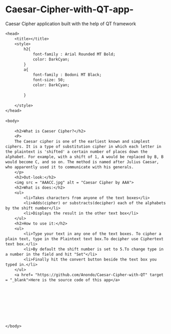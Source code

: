 # Caesar-Cipher-with-QT-app-
Caesar Cipher application built with the help of QT framework
<html>

	<head>
		<title></title>
		<style>
			h2{
				font-family : Arial Rounded MT Bold;
				color: DarkCyan;
			}
			a{
				font-family : Bodoni MT Black;
				font-size: 50;
				color: DarkCyan;
			
			}

		</style>
	</head>

	<body>

		<h2>What is Caeser Cipher?</h2>
		<P>
		The Caesar cipher is one of the earliest known and simplest ciphers. It is a type of substitution cipher in which each letter in the plaintext is 'shifted' a certain number of places down the alphabet. For example, with a shift of 1, A would be replaced by B, B would become C, and so on. The method is named after Julius Caesar, who apparently used it to communicate with his generals.
		</p>
		<h2>Out-look:</h2>
		<img src = "AAACC.jpg" alt = "Caesar Cipher by AAA">
		<h2>What is does:</h2>
		<ul>
			<li>Takes characters from anyone of the text boxes</li>
			<li>Adds(cipher) or substracts(decipher) each of the alphabets by the shift number</li>
			<li>Displays the result in the other text box</li>
		</ul>
		<h2>How to use it:</h2>
		<ul>
			<li>Type your text in any one of the text boxes. To cipher a plain text, type in the Plaintext text box.To decipher use Ciphertext text box.</li>
			<li>By default the shift number is set to 5.To change type in a number in the field and hit "Set"</li>
			<li>Finally hit the convert button beside the text box you typed in.</li>
		</ul>
		<a href= "https://github.com/Anondo/Caesar-Cipher-with-QT" target = "_blank">Here is the source code of this app</a>








	</body>

</html>
